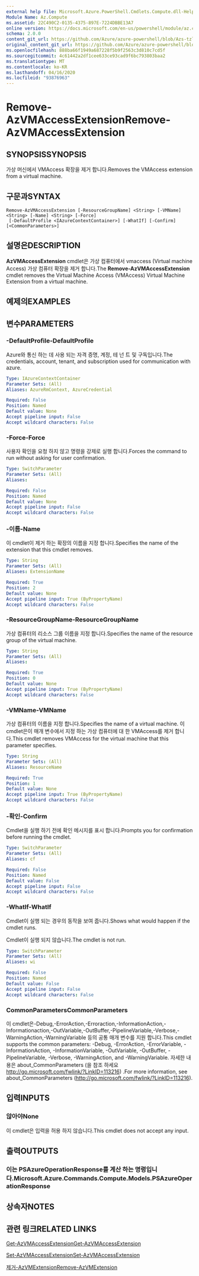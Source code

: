```yaml
---
external help file: Microsoft.Azure.PowerShell.Cmdlets.Compute.dll-Help-Help.xml
Module Name: Az.Compute
ms.assetid: 22C490C2-0135-4375-897E-7224DBBE13A7
online version: https://docs.microsoft.com/en-us/powershell/module/az.compute/remove-azvmaccessextension
schema: 2.0.0
content_git_url: https://github.com/Azure/azure-powershell/blob/Azs-tzl/src/Compute/Compute/help/Remove-AzVMAccessExtension.md
original_content_git_url: https://github.com/Azure/azure-powershell/blob/Azs-tzl/src/Compute/Compute/help/Remove-AzVMAccessExtension.md
ms.openlocfilehash: 888ba66f1949a687228f5b9f2563c3d810c7cd5f
ms.sourcegitcommit: 4c61442a2df1cee633ce93cad9f6bc793803baa2
ms.translationtype: MT
ms.contentlocale: ko-KR
ms.lasthandoff: 04/16/2020
ms.locfileid: "93876963"
---
```

# <span data-ttu-id="766dc-101">Remove-AzVMAccessExtension</span><span class="sxs-lookup"><span data-stu-id="766dc-101">Remove-AzVMAccessExtension</span></span>

## <span data-ttu-id="766dc-102">SYNOPSIS</span><span class="sxs-lookup"><span data-stu-id="766dc-102">SYNOPSIS</span></span>
<span data-ttu-id="766dc-103">가상 머신에서 VMAccess 확장을 제거 합니다.</span><span class="sxs-lookup"><span data-stu-id="766dc-103">Removes the VMAccess extension from a virtual machine.</span></span>

## <span data-ttu-id="766dc-104">구문과</span><span class="sxs-lookup"><span data-stu-id="766dc-104">SYNTAX</span></span>

```
Remove-AzVMAccessExtension [-ResourceGroupName] <String> [-VMName] <String> [-Name] <String> [-Force]
 [-DefaultProfile <IAzureContextContainer>] [-WhatIf] [-Confirm] [<CommonParameters>]
```

## <span data-ttu-id="766dc-105">설명은</span><span class="sxs-lookup"><span data-stu-id="766dc-105">DESCRIPTION</span></span>
<span data-ttu-id="766dc-106">**AzVMAccessExtension** cmdlet은 가상 컴퓨터에서 vmaccess (Virtual machine Access) 가상 컴퓨터 확장을 제거 합니다.</span><span class="sxs-lookup"><span data-stu-id="766dc-106">The **Remove-AzVMAccessExtension** cmdlet removes the Virtual Machine Access (VMAccess) Virtual Machine Extension from a virtual machine.</span></span>

## <span data-ttu-id="766dc-107">예제의</span><span class="sxs-lookup"><span data-stu-id="766dc-107">EXAMPLES</span></span>

## <span data-ttu-id="766dc-108">변수</span><span class="sxs-lookup"><span data-stu-id="766dc-108">PARAMETERS</span></span>

### <span data-ttu-id="766dc-109">-DefaultProfile</span><span class="sxs-lookup"><span data-stu-id="766dc-109">-DefaultProfile</span></span>
<span data-ttu-id="766dc-110">Azure와 통신 하는 데 사용 되는 자격 증명, 계정, 테 넌 트 및 구독입니다.</span><span class="sxs-lookup"><span data-stu-id="766dc-110">The credentials, account, tenant, and subscription used for communication with azure.</span></span>

```yaml
Type: IAzureContextContainer
Parameter Sets: (All)
Aliases: AzureRmContext, AzureCredential

Required: False
Position: Named
Default value: None
Accept pipeline input: False
Accept wildcard characters: False
```

### <span data-ttu-id="766dc-111">-Force</span><span class="sxs-lookup"><span data-stu-id="766dc-111">-Force</span></span>
<span data-ttu-id="766dc-112">사용자 확인을 요청 하지 않고 명령을 강제로 실행 합니다.</span><span class="sxs-lookup"><span data-stu-id="766dc-112">Forces the command to run without asking for user confirmation.</span></span>

```yaml
Type: SwitchParameter
Parameter Sets: (All)
Aliases: 

Required: False
Position: Named
Default value: None
Accept pipeline input: False
Accept wildcard characters: False
```

### <span data-ttu-id="766dc-113">-이름</span><span class="sxs-lookup"><span data-stu-id="766dc-113">-Name</span></span>
<span data-ttu-id="766dc-114">이 cmdlet이 제거 하는 확장의 이름을 지정 합니다.</span><span class="sxs-lookup"><span data-stu-id="766dc-114">Specifies the name of the extension that this cmdlet removes.</span></span>

```yaml
Type: String
Parameter Sets: (All)
Aliases: ExtensionName

Required: True
Position: 2
Default value: None
Accept pipeline input: True (ByPropertyName)
Accept wildcard characters: False
```

### <span data-ttu-id="766dc-115">-ResourceGroupName</span><span class="sxs-lookup"><span data-stu-id="766dc-115">-ResourceGroupName</span></span>
<span data-ttu-id="766dc-116">가상 컴퓨터의 리소스 그룹 이름을 지정 합니다.</span><span class="sxs-lookup"><span data-stu-id="766dc-116">Specifies the name of the resource group of the virtual machine.</span></span>

```yaml
Type: String
Parameter Sets: (All)
Aliases: 

Required: True
Position: 0
Default value: None
Accept pipeline input: True (ByPropertyName)
Accept wildcard characters: False
```

### <span data-ttu-id="766dc-117">-VMName</span><span class="sxs-lookup"><span data-stu-id="766dc-117">-VMName</span></span>
<span data-ttu-id="766dc-118">가상 컴퓨터의 이름을 지정 합니다.</span><span class="sxs-lookup"><span data-stu-id="766dc-118">Specifies the name of a virtual machine.</span></span>
<span data-ttu-id="766dc-119">이 cmdlet은이 매개 변수에서 지정 하는 가상 컴퓨터에 대 한 VMAccess를 제거 합니다.</span><span class="sxs-lookup"><span data-stu-id="766dc-119">This cmdlet removes VMAccess for the virtual machine that this parameter specifies.</span></span>

```yaml
Type: String
Parameter Sets: (All)
Aliases: ResourceName

Required: True
Position: 1
Default value: None
Accept pipeline input: True (ByPropertyName)
Accept wildcard characters: False
```

### <span data-ttu-id="766dc-120">-확인</span><span class="sxs-lookup"><span data-stu-id="766dc-120">-Confirm</span></span>
<span data-ttu-id="766dc-121">Cmdlet을 실행 하기 전에 확인 메시지를 표시 합니다.</span><span class="sxs-lookup"><span data-stu-id="766dc-121">Prompts you for confirmation before running the cmdlet.</span></span>

```yaml
Type: SwitchParameter
Parameter Sets: (All)
Aliases: cf

Required: False
Position: Named
Default value: False
Accept pipeline input: False
Accept wildcard characters: False
```

### <span data-ttu-id="766dc-122">-WhatIf</span><span class="sxs-lookup"><span data-stu-id="766dc-122">-WhatIf</span></span>
<span data-ttu-id="766dc-123">Cmdlet이 실행 되는 경우의 동작을 보여 줍니다.</span><span class="sxs-lookup"><span data-stu-id="766dc-123">Shows what would happen if the cmdlet runs.</span></span>

<span data-ttu-id="766dc-124">Cmdlet이 실행 되지 않습니다.</span><span class="sxs-lookup"><span data-stu-id="766dc-124">The cmdlet is not run.</span></span>

```yaml
Type: SwitchParameter
Parameter Sets: (All)
Aliases: wi

Required: False
Position: Named
Default value: False
Accept pipeline input: False
Accept wildcard characters: False
```

### <span data-ttu-id="766dc-125">CommonParameters</span><span class="sxs-lookup"><span data-stu-id="766dc-125">CommonParameters</span></span>
<span data-ttu-id="766dc-126">이 cmdlet은-Debug,-ErrorAction,-Erroraction,-InformationAction,-Informationaction,-OutVariable,-OutBuffer,-PipelineVariable,-Verbose,-WarningAction,-WarningVariable 등의 공통 매개 변수를 지원 합니다.</span><span class="sxs-lookup"><span data-stu-id="766dc-126">This cmdlet supports the common parameters: -Debug, -ErrorAction, -ErrorVariable, -InformationAction, -InformationVariable, -OutVariable, -OutBuffer, -PipelineVariable, -Verbose, -WarningAction, and -WarningVariable.</span></span> <span data-ttu-id="766dc-127">자세한 내용은 about_CommonParameters (을 참조 하세요 http://go.microsoft.com/fwlink/?LinkID=113216) .</span><span class="sxs-lookup"><span data-stu-id="766dc-127">For more information, see about_CommonParameters (http://go.microsoft.com/fwlink/?LinkID=113216).</span></span>

## <span data-ttu-id="766dc-128">입력</span><span class="sxs-lookup"><span data-stu-id="766dc-128">INPUTS</span></span>

### <span data-ttu-id="766dc-129">않아야</span><span class="sxs-lookup"><span data-stu-id="766dc-129">None</span></span>
<span data-ttu-id="766dc-130">이 cmdlet은 입력을 허용 하지 않습니다.</span><span class="sxs-lookup"><span data-stu-id="766dc-130">This cmdlet does not accept any input.</span></span>

## <span data-ttu-id="766dc-131">출력</span><span class="sxs-lookup"><span data-stu-id="766dc-131">OUTPUTS</span></span>

### <span data-ttu-id="766dc-132">이는 PSAzureOperationResponse를 계산 하는 명령입니다.</span><span class="sxs-lookup"><span data-stu-id="766dc-132">Microsoft.Azure.Commands.Compute.Models.PSAzureOperationResponse</span></span>

## <span data-ttu-id="766dc-133">상속자</span><span class="sxs-lookup"><span data-stu-id="766dc-133">NOTES</span></span>

## <span data-ttu-id="766dc-134">관련 링크</span><span class="sxs-lookup"><span data-stu-id="766dc-134">RELATED LINKS</span></span>

[<span data-ttu-id="766dc-135">Get-AzVMAccessExtension</span><span class="sxs-lookup"><span data-stu-id="766dc-135">Get-AzVMAccessExtension</span></span>](./Get-AzVMAccessExtension.md)

[<span data-ttu-id="766dc-136">Set-AzVMAccessExtension</span><span class="sxs-lookup"><span data-stu-id="766dc-136">Set-AzVMAccessExtension</span></span>](./Set-AzVMAccessExtension.md)

[<span data-ttu-id="766dc-137">제거-AzVMExtension</span><span class="sxs-lookup"><span data-stu-id="766dc-137">Remove-AzVMExtension</span></span>](./Remove-AzVMExtension.md)
